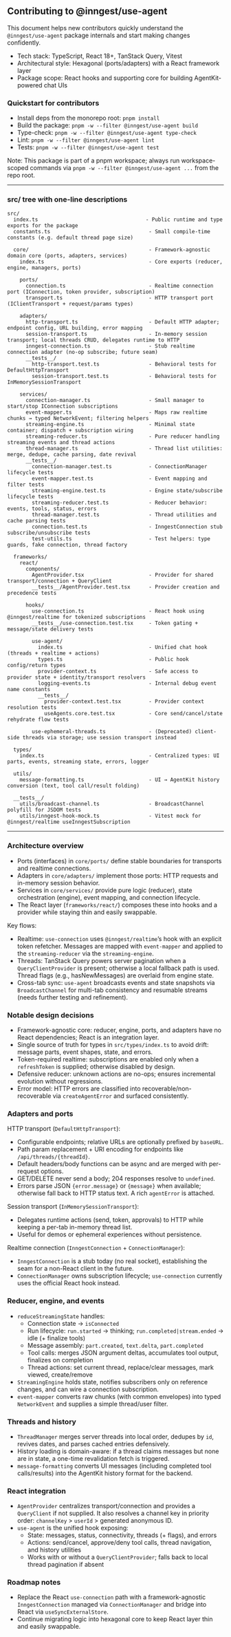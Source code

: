 ## Contributing to @inngest/use-agent

This document helps new contributors quickly understand the `@inngest/use-agent` package internals and start making changes confidently.

- Tech stack: TypeScript, React 18+, TanStack Query, Vitest
- Architectural style: Hexagonal (ports/adapters) with a React framework layer
- Package scope: React hooks and supporting core for building AgentKit-powered chat UIs

### Quickstart for contributors

- Install deps from the monorepo root: `pnpm install`
- Build the package: `pnpm -w --filter @inngest/use-agent build`
- Type-check: `pnpm -w --filter @inngest/use-agent type-check`
- Lint: `pnpm -w --filter @inngest/use-agent lint`
- Tests: `pnpm -w --filter @inngest/use-agent test`

Note: This package is part of a pnpm workspace; always run workspace-scoped commands via `pnpm -w --filter @inngest/use-agent ...` from the repo root.

---

### src/ tree with one‑line descriptions

```text
src/
  index.ts                                   - Public runtime and type exports for the package
  constants.ts                                - Small compile-time constants (e.g. default thread page size)

  core/                                       - Framework-agnostic domain core (ports, adapters, services)
    index.ts                                  - Core exports (reducer, engine, managers, ports)

    ports/
      connection.ts                           - Realtime connection port (IConnection, token provider, subscription)
      transport.ts                            - HTTP transport port (IClientTransport + request/params types)

    adapters/
      http-transport.ts                       - Default HTTP adapter; endpoint config, URL building, error mapping
      session-transport.ts                    - In-memory session transport; local threads CRUD, delegates runtime to HTTP
      inngest-connection.ts                   - Stub realtime connection adapter (no-op subscribe; future seam)
      __tests__/
        http-transport.test.ts                - Behavioral tests for DefaultHttpTransport
        session-transport.test.ts             - Behavioral tests for InMemorySessionTransport

    services/
      connection-manager.ts                   - Small manager to start/stop IConnection subscriptions
      event-mapper.ts                         - Maps raw realtime chunks → typed NetworkEvent; filtering helpers
      streaming-engine.ts                     - Minimal state container; dispatch + subscription wiring
      streaming-reducer.ts                    - Pure reducer handling streaming events and thread actions
      thread-manager.ts                       - Thread list utilities: merge, dedupe, cache parsing, date revival
      __tests__/
        connection-manager.test.ts            - ConnectionManager lifecycle tests
        event-mapper.test.ts                  - Event mapping and filter tests
        streaming-engine.test.ts              - Engine state/subscribe lifecycle tests
        streaming-reducer.test.ts             - Reducer behavior: events, tools, status, errors
        thread-manager.test.ts                - Thread utilities and cache parsing tests
        connection.test.ts                    - InngestConnection stub subscribe/unsubscribe tests
        test-utils.ts                         - Test helpers: type guards, fake connection, thread factory

  frameworks/
    react/
      components/
        AgentProvider.tsx                     - Provider for shared transport/connection + QueryClient
        __tests__/AgentProvider.test.tsx      - Provider creation and precedence tests

      hooks/
        use-connection.ts                     - React hook using @inngest/realtime for tokenized subscriptions
        __tests__/use-connection.test.tsx     - Token gating + message/state delivery tests

        use-agent/
          index.ts                            - Unified chat hook (threads + realtime + actions)
          types.ts                            - Public hook config/return types
          provider-context.ts                 - Safe access to provider state + identity/transport resolvers
          logging-events.ts                   - Internal debug event name constants
          __tests__/
            provider-context.test.tsx         - Provider context resolution tests
            useAgents.core.test.tsx           - Core send/cancel/state rehydrate flow tests

        use-ephemeral-threads.ts              - (Deprecated) client-side threads via storage; use session transport instead

  types/
    index.ts                                  - Centralized types: UI parts, events, streaming state, errors, logger

  utils/
    message-formatting.ts                     - UI → AgentKit history conversion (text, tool call/result folding)

  __tests__/
    utils/broadcast-channel.ts                - BroadcastChannel polyfill for JSDOM tests
    utils/inngest-hook-mock.ts                - Vitest mock for @inngest/realtime useInngestSubscription
```

---

### Architecture overview

- Ports (interfaces) in `core/ports/` define stable boundaries for transports and realtime connections.
- Adapters in `core/adapters/` implement those ports: HTTP requests and in-memory session behavior.
- Services in `core/services/` provide pure logic (reducer), state orchestration (engine), event mapping, and connection lifecycle.
- The React layer (`frameworks/react/`) composes these into hooks and a provider while staying thin and easily swappable.

Key flows:

- Realtime: `use-connection` uses `@inngest/realtime`’s hook with an explicit token refetcher. Messages are mapped with `event-mapper` and applied to the `streaming-reducer` via the `streaming-engine`.
- Threads: TanStack Query powers server pagination when a `QueryClientProvider` is present; otherwise a local fallback path is used. Thread flags (e.g., hasNewMessages) are overlaid from engine state.
- Cross-tab sync: `use-agent` broadcasts events and state snapshots via `BroadcastChannel` for multi-tab consistency and resumable streams (needs further testing and refinement).

### Notable design decisions

- Framework-agnostic core: reducer, engine, ports, and adapters have no React dependencies; React is an integration layer.
- Single source of truth for types in `src/types/index.ts` to avoid drift: message parts, event shapes, state, and errors.
- Token-required realtime: subscriptions are enabled only when a `refreshToken` is supplied; otherwise disabled by design.
- Defensive reducer: unknown actions are no-ops; ensures incremental evolution without regressions.
- Error model: HTTP errors are classified into recoverable/non-recoverable via `createAgentError` and surfaced consistently.

### Adapters and ports

HTTP transport (`DefaultHttpTransport`):

- Configurable endpoints; relative URLs are optionally prefixed by `baseURL`.
- Path param replacement + URI encoding for endpoints like `/api/threads/{threadId}`.
- Default headers/body functions can be async and are merged with per-request options.
- GET/DELETE never send a body; 204 responses resolve to `undefined`.
- Errors parse JSON `{error.message}` or `{message}` when available; otherwise fall back to HTTP status text. A rich `agentError` is attached.

Session transport (`InMemorySessionTransport`):

- Delegates runtime actions (send, token, approvals) to HTTP while keeping a per-tab in-memory thread list.
- Useful for demos or ephemeral experiences without persistence.

Realtime connection (`InngestConnection` + `ConnectionManager`):

- `InngestConnection` is a stub today (no real socket), establishing the seam for a non-React client in the future.
- `ConnectionManager` owns subscription lifecycle; `use-connection` currently uses the official React hook instead.

### Reducer, engine, and events

- `reduceStreamingState` handles:
  - Connection state → `isConnected`
  - Run lifecycle: `run.started` → thinking; `run.completed|stream.ended` → idle (+ finalize tools)
  - Message assembly: `part.created`, `text.delta`, `part.completed`
  - Tool calls: merges JSON argument deltas, accumulates tool output, finalizes on completion
  - Thread actions: set current thread, replace/clear messages, mark viewed, create/remove
- `StreamingEngine` holds state, notifies subscribers only on reference changes, and can wire a connection subscription.
- `event-mapper` converts raw chunks (with common envelopes) into typed `NetworkEvent` and supplies a simple thread/user filter.

### Threads and history

- `ThreadManager` merges server threads into local order, dedupes by `id`, revives dates, and parses cached entries defensively.
- History loading is domain-aware: if a thread claims messages but none are in state, a one-time revalidation fetch is triggered.
- `message-formatting` converts UI messages (including completed tool calls/results) into the AgentKit history format for the backend.

### React integration

- `AgentProvider` centralizes transport/connection and provides a `QueryClient` if not supplied. It also resolves a channel key in priority order: `channelKey` > `userId` > generated anonymous ID.
- `use-agent` is the unified hook exposing:
  - State: messages, status, connectivity, threads (+ flags), and errors
  - Actions: send/cancel, approve/deny tool calls, thread navigation, and history utilities
  - Works with or without a `QueryClientProvider`; falls back to local thread pagination if absent

### Roadmap notes

- Replace the React `use-connection` path with a framework-agnostic `InngestConnection` managed via `ConnectionManager` and bridge into React via `useSyncExternalStore`.
- Continue migrating logic into hexagonal core to keep React layer thin and easily swappable.
